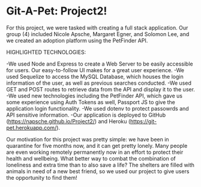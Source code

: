 # Git-A-Pet: Project2!

For this project, we were tasked with creating a full stack application. Our group (4) included Nicole Apsche, Margaret Egner, and Solomon Lee, and we created an adoption platform using the PetFinder API. 


HIGHLIGHTED TECHNOLOGIES:

-We used Node and Express to create a Web Server to be easily accessible for users. Our easy-to-follow UI makes for a great user experience.
-We used Sequelize to access the MySQL Database, which houses the login information of the user, as well as previous searches conducted. 
-We used GET and POST routes to retrieve data from the API and display it to the user.
-We used new technologies including the PetFinder API, which gave us some experience using Auth Tokens as well, Passport JS to give the application login functionality. 
-We used dotenv to protect passowrds and API sensitive information.
-Our application is deployed to GitHub (https://napsche.github.io/Project2/) and Heroku (https://git-pet.herokuapp.com/).

Our motivation for this project was pretty simple: we have been in quarantine for five months now, and it can get pretty lonely. Many people are even working remotely permanently now in an effort to protect their health and wellbeing. What better way to combat the combination of loneliness and extra time than to also save a life? The shelters are filled with animals in need of a new best friend, so we used our project to give users the opportunity to find them!